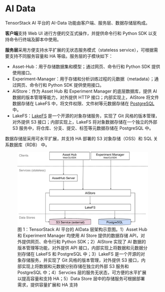 # AI Data

TensorStack AI 平台的 AI-Data 功能由客户端、服务层、数据存储层构成。

**客户端**支持 Web UI 进行方便的交互式操作，并提供命令行和 Python SDK 以支持命令行终端及脚本中使用。

**服务层**采用方便支持水平扩展的无状态服务模式（stateless service），可根据需要支持不同服务容量和 HA 等级。服务层的子模块如下：

* Asset-Hub：用于存储数据集和模型；通过网页、命令行和 Python SDK 提供使用接口。
* Experiment-Manager：用于存储和分析训练过程的元数据（metadata）；通过网页、命令行和 Python SDK 提供使用接口。
* AIStore：作为 Asset Hub 和 Experiment Manager 的底层数据库，提供 AI 数据的版本管理等能力，对外提供 HTTP 接口；内部实现上，AIStore 将文件数据存储在 LakeFS 中，将文件权限、文件树等元数据存储在 <a target="_blank" rel="noopener noreferrer" href="https://www.postgresql.org/">PostgreSQL</a> 中。
* LakeFS：<a target="_blank" rel="noopener noreferrer" href="https://lakefs.io/">LakeFS</a> 是一个开源的对象存储服务，实现了 Git 风格的版本管理，对外提供 S3 接口；内部实现上，LakeFS 将对象数据存储在一个独立的外部 S3 服务中，将仓库、分支、提交、标签等元数据存储在 PostgreSQL 中。

数据存储层采用可水平扩展，并支持 HA 部署的 S3 对象存储（OSS）和 SQL 关系数据库（RDB） 中。

<figure class="architecture">
  <img alt="architecture" src="../assets/ai-data/architecture.png" />
  <figcaption>图 1：TensorStack AI 平台的 AIData 层架构示意图。1）Asset Hub 和 Experiment Manager 均使用 AI Store 提供的数据存储 API，对外提供网页、命令行和 Python SDK；2）AIStore 实现了 AI 数据的版本管理等功能，对外提供 API 接口，内部实现上将数据和元数据分别存储在 LakeFS 和 PostgreSQL 中；3）LakeFS 是一个开源的对象存储服务，并实现了 Git 风格的版本管理，对外提供 S3 接口，内部实现上将数据和元数据分别存储在独立的外部 S3 服务和 PostgreSQL 中；4）Servcies 层的服务无状态，可方便的水平扩展以提高容量和支持 HA；5）Data Store 层中的存储服务可根据部署需求，提供容量扩展和 HA 支持</figcaption>
</figure>
